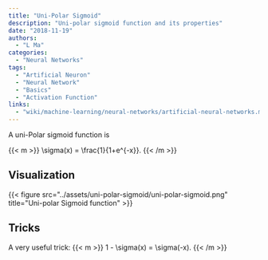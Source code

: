 ```yaml
---
title: "Uni-Polar Sigmoid"
description: "Uni-polar sigmoid function and its properties"
date: "2018-11-19"
authors:
  - "L Ma"
categories:
  - "Neural Networks"
tags:
  - "Artificial Neuron"
  - "Neural Network"
  - "Basics"
  - "Activation Function"
links:
  - "wiki/machine-learning/neural-networks/artificial-neural-networks.md"
---
```



A uni-Polar sigmoid function is

{{< m >}}
\sigma(x) = \frac{1}{1+e^{-x}}.
{{< /m >}}

## Visualization

{{< figure src="../assets/uni-polar-sigmoid/uni-polar-sigmoid.png" title="Uni-polar Sigmoid function" >}}


## Tricks

A very useful trick:
{{< m >}}
1 - \sigma(x) = \sigma(-x).
{{< /m >}}
